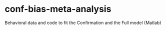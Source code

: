 # conf-bias-meta-analysis
Behavioral data and code to fit the Confirmation and the Full model (Matlab)
